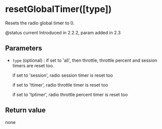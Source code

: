 # resetGlobalTimer\(\[type\]\)

Resets the radio global timer to 0.

@status current Introduced in 2.2.2, param added in 2.3

## Parameters

* `type` \(optional\) : if set to 'all', then throttle, throttle percent and session timers are reset too.

  if set to 'session', radio session timer is reset too

  if set to 'ttimer', radio throttle timer is reset too

  if set to 'tptimer', radio throttle percent timer is reset too

## Return value

none

